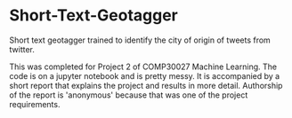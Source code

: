 # Short-Text-Geotagger
Short text geotagger trained to identify the city of origin of tweets from twitter.

This was completed for Project 2 of COMP30027 Machine Learning. The code is on a jupyter notebook and is pretty messy. It is accompanied by a short report that explains the project and results in more detail. Authorship of the report is 'anonymous' because that was one of the project requirements.
